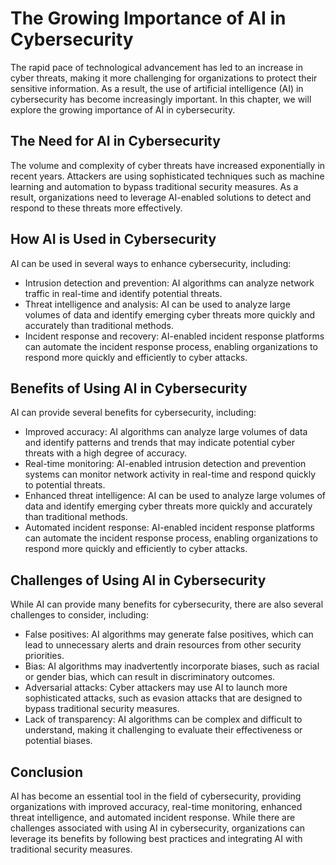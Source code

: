 The Growing Importance of AI in Cybersecurity
======================================================================

The rapid pace of technological advancement has led to an increase in cyber threats, making it more challenging for organizations to protect their sensitive information. As a result, the use of artificial intelligence (AI) in cybersecurity has become increasingly important. In this chapter, we will explore the growing importance of AI in cybersecurity.

The Need for AI in Cybersecurity
--------------------------------

The volume and complexity of cyber threats have increased exponentially in recent years. Attackers are using sophisticated techniques such as machine learning and automation to bypass traditional security measures. As a result, organizations need to leverage AI-enabled solutions to detect and respond to these threats more effectively.

How AI is Used in Cybersecurity
-------------------------------

AI can be used in several ways to enhance cybersecurity, including:

* Intrusion detection and prevention: AI algorithms can analyze network traffic in real-time and identify potential threats.
* Threat intelligence and analysis: AI can be used to analyze large volumes of data and identify emerging cyber threats more quickly and accurately than traditional methods.
* Incident response and recovery: AI-enabled incident response platforms can automate the incident response process, enabling organizations to respond more quickly and efficiently to cyber attacks.

Benefits of Using AI in Cybersecurity
-------------------------------------

AI can provide several benefits for cybersecurity, including:

* Improved accuracy: AI algorithms can analyze large volumes of data and identify patterns and trends that may indicate potential cyber threats with a high degree of accuracy.
* Real-time monitoring: AI-enabled intrusion detection and prevention systems can monitor network activity in real-time and respond quickly to potential threats.
* Enhanced threat intelligence: AI can be used to analyze large volumes of data and identify emerging cyber threats more quickly and accurately than traditional methods.
* Automated incident response: AI-enabled incident response platforms can automate the incident response process, enabling organizations to respond more quickly and efficiently to cyber attacks.

Challenges of Using AI in Cybersecurity
---------------------------------------

While AI can provide many benefits for cybersecurity, there are also several challenges to consider, including:

* False positives: AI algorithms may generate false positives, which can lead to unnecessary alerts and drain resources from other security priorities.
* Bias: AI algorithms may inadvertently incorporate biases, such as racial or gender bias, which can result in discriminatory outcomes.
* Adversarial attacks: Cyber attackers may use AI to launch more sophisticated attacks, such as evasion attacks that are designed to bypass traditional security measures.
* Lack of transparency: AI algorithms can be complex and difficult to understand, making it challenging to evaluate their effectiveness or potential biases.

Conclusion
----------

AI has become an essential tool in the field of cybersecurity, providing organizations with improved accuracy, real-time monitoring, enhanced threat intelligence, and automated incident response. While there are challenges associated with using AI in cybersecurity, organizations can leverage its benefits by following best practices and integrating AI with traditional security measures.
